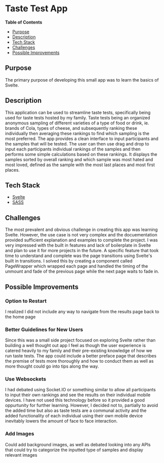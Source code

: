 # Taste Test App

**Table of Contents**
- [Purpose](#purpose)
- [Description](#description)
- [Tech Stack](#tech-stack)
- [Challenges](#challenges)
- [Possible Improvements](#possible-improvements)

## Purpose
The primary purpose of developing this small app was to learn the basics of Svelte. 

## Description
This application can be used to streamline taste tests, specifically being used for taste tests hosted by my family. Taste tests being an organized anonymous sampling of different varieties of a type of food or drink, ie. brands of Cola, types of cheese, and subsequently ranking these individually then averaging these rankings to find which sampling is the most preferred. The app provides a clean interface to input participants and the samples that will be tested. The user can then use drag and drop to input each participants individual rankings of the samples and then performs some simple calculations based on these rankings. It displays the samples sorted by overall ranking and which sample was most hated and most loved, defined as the sample with the most last places and most first places.

## Tech Stack
- [Svelte](https://svelte.dev/docs)
- [SASS](https://sass-lang.com/documentation)

## Challenges
The most prevalent and obvious challenge in creating this app was learning Svelte. However, the use case is not very complex and the docuementation provided sufficient explanation and examples to complete the project. I was very impressed with the built in features and lack of boilerplate in Svelte and plan to use it for more projects in the future. A specific feature that took time to understand and complete was the page transitions using Svelte's built in transitions. I solved this by creating a component called PageWrapper which wrapped each page and handled the timing of the unmount and fade of the previous page while the next page waits to fade in.

## Possible Improvements

### Option to Restart
I realized I did not include any way to navigate from the results page back to the home page

### Better Guidelines for New Users
Since this was a small side project focused on exploring Svelte rather than building a well thought out app I feel as though the user experience is catered heavily to my family and their pre-existing knowledge of how we run taste tests. The app could include a better preface page that describes the premise of tests more thoroughly and how to conduct them as well as more thought could go into tips along the way.

### Use Websockets
I had debated using Socket.IO or something similar to allow all participants to input their own rankings and see the results on their individual mobile devices. I have not used this technology before so it provided a good oppurtunity for further learning. However, I decided not to, partially to avoid the added time but also as taste tests are a communal activity and the added functionality of each individual using their own mobile device inevitably lowers the amount of face to face interaction.

### Add Images
Could add background images, as well as debated looking into any APIs that could try to categorize the inputted type of samples and display relevant images
